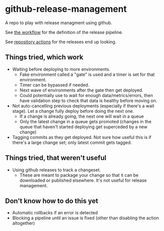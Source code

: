 # github-release-management

A repo to play with release managment using github.

See [the workflow](./.github/workflows/deployment-pipeline.yaml) for the definition of the release pipeline.

See [repository actions](https://github.com/xpcoffee/github-release-management/actions) for the releases end up looking.

## Things tried, which work

 - Waiting before deploying to more environments.
   - Fake environment called a "gate" is used and a timer is set for that environment.
   - Timer can be bypassed if needed.
   - Next wave of environments after the gate then get deployed.
   - Could potentially use to wait for enough data/metrics/errors, then have validation step to check that data is healthy before moving on.
 - Not auto-cancelling previous deployments (especially if there's a wait stage). Let a change fully deploy before doing the next one.
   - If a change is already going, the next one will wait in a queue
   - Only the latest change in a queue gets promoted (changes in the queue that haven't started deploying get superceded by a new change)
 - Tagging commits as they get deployed. Not sure how useful this is if there's a large change set; only latest commit gets tagged.
 
 ## Things tried, that weren't useful
 
 - Using github releases to track a changeset.
   - These are meant to package your change so that it can be downloaded or published elsewhere. It's not useful for release management.  

 ## Don't know how to do this yet

 - Automatic rollbacks if an error is detected
 - Blocking a pipeline until an issue is fixed (other than disabling the action altogether)
